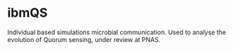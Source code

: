 # ibmQS
Individual based simulations microbial communication. Used to analyse the evolution of Quorum sensing, under review at PNAS.
